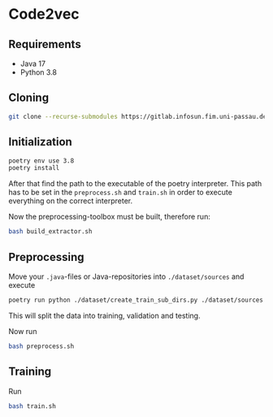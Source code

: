 # Code2vec

## Requirements

- Java 17
- Python 3.8

## Cloning

```bash
git clone --recurse-submodules https://gitlab.infosun.fim.uni-passau.de/se2/deepcode/code2vec.git
```

## Initialization

 ```bash
 poetry env use 3.8
 poetry install
 ```

After that find the path to the executable of the poetry interpreter. This path has to be set in the `preprocess.sh` and
`train.sh` in order to execute everything on the correct interpreter.

Now the preprocessing-toolbox must be built, therefore run:

```bash
bash build_extractor.sh
```

## Preprocessing

Move your `.java`-files or Java-repositories into `./dataset/sources` and execute 

```bash
poetry run python ./dataset/create_train_sub_dirs.py ./dataset/sources
```

This will split the data into training, validation and testing.

Now run

```bash
bash preprocess.sh
```

## Training

Run

```bash
bash train.sh
```
